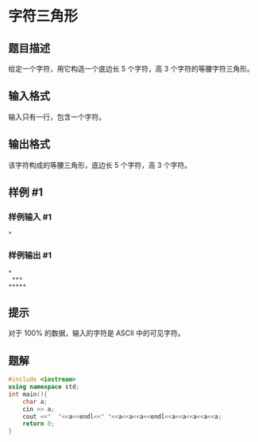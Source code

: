 # 字符三角形

## 题目描述

给定一个字符，用它构造一个底边长 $5$ 个字符，高 $3$ 个字符的等腰字符三角形。

## 输入格式

输入只有一行，包含一个字符。

## 输出格式

该字符构成的等腰三角形，底边长 $5$ 个字符，高 $3$ 个字符。

## 样例 #1

### 样例输入 #1

```
*
```

### 样例输出 #1

```
*
 ***
*****
```

## 提示

对于 $100 \%$ 的数据，输入的字符是 ASCII 中的可见字符。

## 题解

```cpp
#include <iostream>
using namespace std;
int main(){
    char a;
    cin >> a;
    cout <<"  "<<a<<endl<<" "<<a<<a<<a<<endl<<a<<a<<a<<a<<a;
    return 0;
}
```